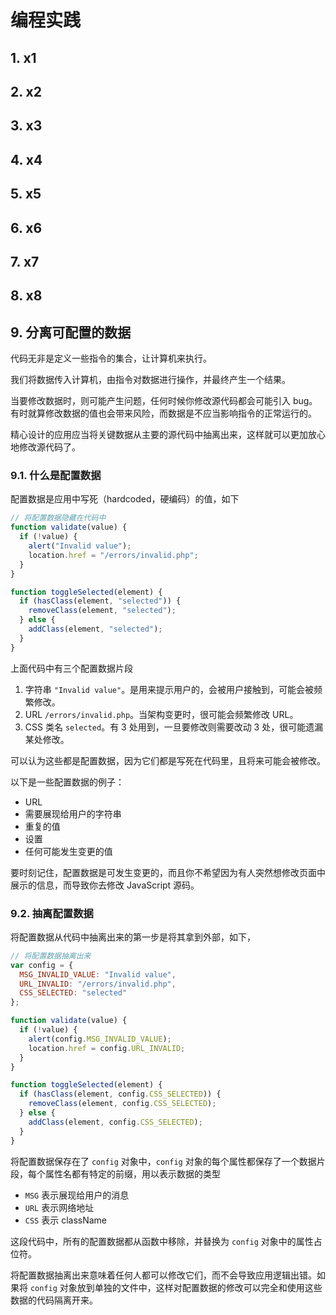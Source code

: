 # 编程实践

## 1. x1

## 2. x2

## 3. x3

## 4. x4

## 5. x5

## 6. x6

## 7. x7

## 8. x8

## 9. 分离可配置的数据

代码无非是定义一些指令的集合，让计算机来执行。

我们将数据传入计算机，由指令对数据进行操作，并最终产生一个结果。

当要修改数据时，则可能产生问题，任何时候你修改源代码都会可能引入 bug。有时就算修改数据的值也会带来风险，而数据是不应当影响指令的正常运行的。

精心设计的应用应当将关键数据从主要的源代码中抽离出来，这样就可以更加放心地修改源代码了。

### 9.1. 什么是配置数据

配置数据是应用中写死（hardcoded，硬编码）的值，如下

```javascript
// 将配置数据隐藏在代码中
function validate(value) {
  if (!value) {
    alert("Invalid value");
    location.href = "/errors/invalid.php";
  }
}

function toggleSelected(element) {
  if (hasClass(element, "selected")) {
    removeClass(element, "selected");
  } else {
    addClass(element, "selected");
  }
}
```

上面代码中有三个配置数据片段

1. 字符串 `"Invalid value"`。是用来提示用户的，会被用户接触到，可能会被频繁修改。
2. URL `/errors/invalid.php`。当架构变更时，很可能会频繁修改 URL。
3. CSS 类名 `selected`。有 3 处用到，一旦要修改则需要改动 3 处，很可能遗漏某处修改。

可以认为这些都是配置数据，因为它们都是写死在代码里，且将来可能会被修改。

以下是一些配置数据的例子：

* URL
* 需要展现给用户的字符串
* 重复的值
* 设置
* 任何可能发生变更的值

要时刻记住，配置数据是可发生变更的，而且你不希望因为有人突然想修改页面中展示的信息，而导致你去修改 JavaScript 源码。

### 9.2. 抽离配置数据

将配置数据从代码中抽离出来的第一步是将其拿到外部，如下，

```javascript
// 将配置数据抽离出来
var config = {
  MSG_INVALID_VALUE: "Invalid value",
  URL_INVALID: "/errors/invalid.php",
  CSS_SELECTED: "selected"
};

function validate(value) {
  if (!value) {
    alert(config.MSG_INVALID_VALUE);
    location.href = config.URL_INVALID;
  }
}

function toggleSelected(element) {
  if (hasClass(element, config.CSS_SELECTED)) {
    removeClass(element, config.CSS_SELECTED);
  } else {
    addClass(element, config.CSS_SELECTED);
  }
}
```

将配置数据保存在了 `config` 对象中，`config` 对象的每个属性都保存了一个数据片段，每个属性名都有特定的前缀，用以表示数据的类型

* `MSG` 表示展现给用户的消息
* `URL` 表示网络地址
* `CSS` 表示 className

这段代码中，所有的配置数据都从函数中移除，并替换为 `config` 对象中的属性占位符。

将配置数据抽离出来意味着任何人都可以修改它们，而不会导致应用逻辑出错。如果将 `config` 对象放到单独的文件中，这样对配置数据的修改可以完全和使用这些数据的代码隔离开来。